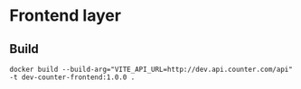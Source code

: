# Frontend layer

## Build

```
docker build --build-arg="VITE_API_URL=http://dev.api.counter.com/api" -t dev-counter-frontend:1.0.0 .
```